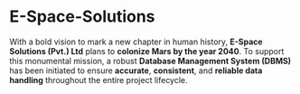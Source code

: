 # E-Space-Solutions
With a bold vision to mark a new chapter in human history, **E-Space Solutions (Pvt.) Ltd** plans to **colonize Mars by the year 2040**. To support this monumental mission, a robust **Database Management System (DBMS)** has been initiated to ensure **accurate**, **consistent**, and **reliable data handling** throughout the entire project lifecycle.
